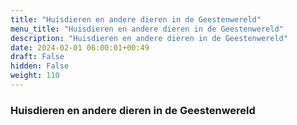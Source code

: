 ```yaml
---
title: "Huisdieren en andere dieren in de Geestenwereld"
menu_title: "Huisdieren en andere dieren in de Geestenwereld"
description: "Huisdieren en andere dieren in de Geestenwereld"
date: 2024-02-01 06:00:01+00:49
draft: False
hidden: False
weight: 110
---
```

### Huisdieren en andere dieren in de Geestenwereld
